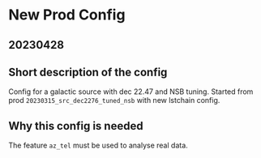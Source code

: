 # New Prod Config

## 20230428

## Short description of the config

Config for a galactic source with dec 22.47 and NSB tuning.
Started from prod `20230315_src_dec2276_tuned_nsb` with new lstchain config.


## Why this config is needed

The feature `az_tel` must be used to analyse real data.
